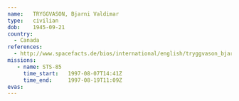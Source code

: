 ```yaml
---
name:	TRYGGVASON, Bjarni Valdimar
type:	civilian
dob:	1945-09-21
country:
  - Canada
references:
  - http://www.spacefacts.de/bios/international/english/tryggvason_bjarni.htm
missions:
   - name: STS-85
     time_start:   1997-08-07T14:41Z
     time_end:     1997-08-19T11:09Z
evas:
---
```

